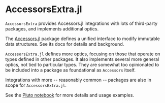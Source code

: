 # AccessorsExtra.jl

`AccessorsExtra` provides Accessors.jl integrations with lots of third-party packages, and implements additional optics.

The [Accessors.jl](https://github.com/JuliaObjects/Accessors.jl) package defines a unified interface to modify immutable data structures. See its docs for details and background.

`AccessorsExtra.jl` defines more optics, focusing on those that operate on types defined in other packages. It also implements several more general optics, not tied to particular types. They are somewhat too opinionated to be included into a package as foundational as `Accessors` itself.

Integrations with more -- reasonably common -- packages are also in scope for `AccessorsExtra.jl`.

See the [Pluto notebook](https://aplavin.github.io/AccessorsExtra.jl/test/notebook.html) for more details and usage examples.
